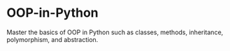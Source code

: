 # OOP-in-Python
Master the basics of OOP in Python such as classes, methods, inheritance, polymorphism, and abstraction. 
